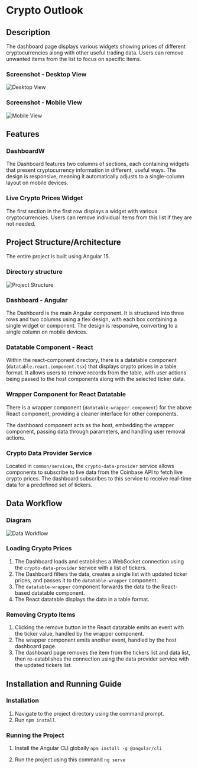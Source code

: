 
# Crypto Outlook

## Description
The dashboard page displays various widgets showing prices of different cryptocurrencies along with other useful trading data. Users can remove unwanted items from the list to focus on specific items.

### Screenshot - Desktop View
![Desktop View](./screenshots/desktop-view.png)

### Screenshot - Mobile View
![Mobile View](./screenshots/mobile-view.png)

## Features

### DashboardW
The Dashboard features two columns of sections, each containing widgets that present cryptocurrency information in different, useful ways. The design is responsive, meaning it automatically adjusts to a single-column layout on mobile devices.

### Live Crypto Prices Widget
The first section in the first row displays a widget with various cryptocurrencies. Users can remove individual items from this list if they are not needed.

## Project Structure/Architecture
The entire project is built using Angular 15.

### Directory structure
![Project Structure](./screenshots/project-structure.png)

### Dashboard - Angular
The Dashboard is the main Angular component. It is structured into three rows and two columns using a flex design, with each box containing a single widget or component. The design is responsive, converting to a single column on mobile devices.

### Datatable Component - React
Within the react-component directory, there is a datatable component (`datatable.react.component.tsx`) that displays crypto prices in a table format. It allows users to remove records from the table, with user actions being passed to the host components along with the selected ticker data.

### Wrapper Component for React Datatable
There is a wrapper component (`datatable-wrapper.component`) for the above React component, providing a cleaner interface for other components.

The dashboard component acts as the host, embedding the wrapper component, passing data through parameters, and handling user removal actions.

### Crypto Data Provider Service
Located in `common/services`, the `crypto-data-provider` service allows components to subscribe to live data from the Coinbase API to fetch live crypto prices. The dashboard subscribes to this service to receive real-time data for a predefined set of tickers.

## Data Workflow

### Diagram
![Data Workflow](./screenshots/data-workflow.png)

### Loading Crypto Prices

1. The Dashboard loads and establishes a WebSocket connection using the `crypto-data-provider` service with a list of tickers.
2. The Dashboard filters the data, creates a single list with updated ticker prices, and passes it to the `datatable-wrapper` component.
3. The `datatable-wrapper` component forwards the data to the React-based datatable component.
4. The React datatable displays the data in a table format.

### Removing Crypto Items
1. Clicking the remove button in the React datatable emits an event with the ticker value, handled by the wrapper component.
2. The wrapper component emits another event, handled by the host dashboard page.
3. The dashboard page removes the item from the tickers list and data list, then re-establishes the connection using the data provider service with the updated tickers list.

## Installation and Running Guide

### Installation
1. Navigate to the project directory using the command prompt.
2. Run `npm install`.

### Running the Project
1. Install the Angular CLI globally `npm install -g @angular/cli`
   
2. Run the project using this command `ng serve`
